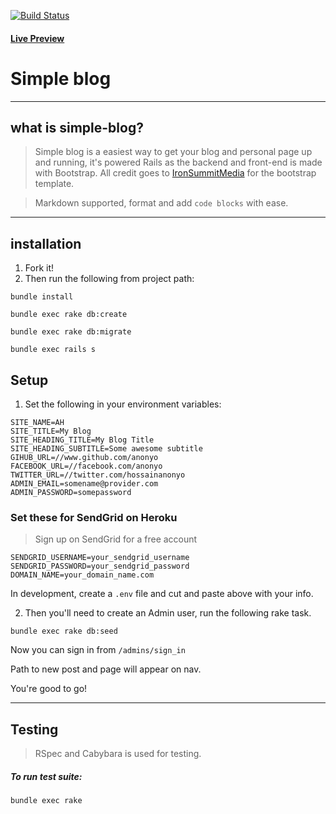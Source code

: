 [![Build Status](https://travis-ci.org/anonyo/simple-blog.svg?branch=master)](https://travis-ci.org/anonyo/simple-blog)

#### [Live Preview](http://anonyo.xyz)

# Simple blog

----
## what is simple-blog?

> Simple blog is a easiest way to get your blog and personal page up and running, it's powered Rails as the backend and front-end is made with Bootstrap. All credit goes to [IronSummitMedia](https://github.com/IronSummitMedia/startbootstrap-clean-blog) for the bootstrap template.

> Markdown supported, format and add `code blocks` with ease.

----
## installation
1. Fork it!
2. Then run the following from project path:

```
bundle install
```

```
bundle exec rake db:create
```

```
bundle exec rake db:migrate
```

```
bundle exec rails s
```
## Setup

1. Set the following in your environment variables:

```
SITE_NAME=AH
SITE_TITLE=My Blog
SITE_HEADING_TITLE=My Blog Title
SITE_HEADING_SUBTITLE=Some awesome subtitle
GIHUB_URL=//www.github.com/anonyo
FACEBOOK_URL=//facebook.com/anonyo
TWITTER_URL=//twitter.com/hossainanonyo
ADMIN_EMAIL=somename@provider.com
ADMIN_PASSWORD=somepassword
```
### Set these for SendGrid on Heroku
> Sign up on SendGrid for a free account

```
SENDGRID_USERNAME=your_sendgrid_username
SENDGRID_PASSWORD=your_sendgrid_password
DOMAIN_NAME=your_domain_name.com
```
In development, create a `.env` file and cut and paste above with your info.

2. Then you'll need to create an Admin user, run the following rake task.

```
bundle exec rake db:seed
```
Now you can sign in from `/admins/sign_in`

Path to new post and page will appear on nav.

You're good to go!

----
## Testing
> RSpec and Cabybara is used for testing.

##### To run test suite:

```
bundle exec rake
```
